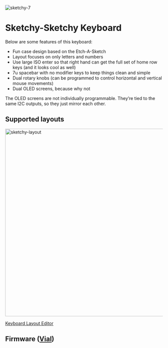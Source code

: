 ![sketchy-7](https://user-images.githubusercontent.com/800930/207947738-b0805c0e-bf81-4e28-bb94-85b2f47825f1.jpg)

# Sketchy-Sketchy Keyboard

Below are some features of this keyboard:

* Fun case design based on the Etch-A-Sketch
* Layout focuses on only letters and numbers
* Use large ISO enter so that right hand can get the full set of home row keys (and it looks cool as well)
* 7u spacebar with no modifier keys to keep things clean and simple
* Dual rotary knobs (can be programmed to control horizontal and vertical mouse movements)
* Dual OLED screens, because why not

The OLED screens are not individually programmable. They’re tied to the same I2C outputs, so they just mirror each other.

## Supported layouts

<img width="600" alt="sketchy-layout" src="https://user-images.githubusercontent.com/800930/207947785-c04679b6-8af0-4c19-ba89-acc0ac384ab6.png">

[Keyboard Layout Editor](http://www.keyboard-layout-editor.com/#/gists/60673d2fd57cbc973ed444a9bf7b8208)

## Firmware ([Vial](https://get.vial.today))
